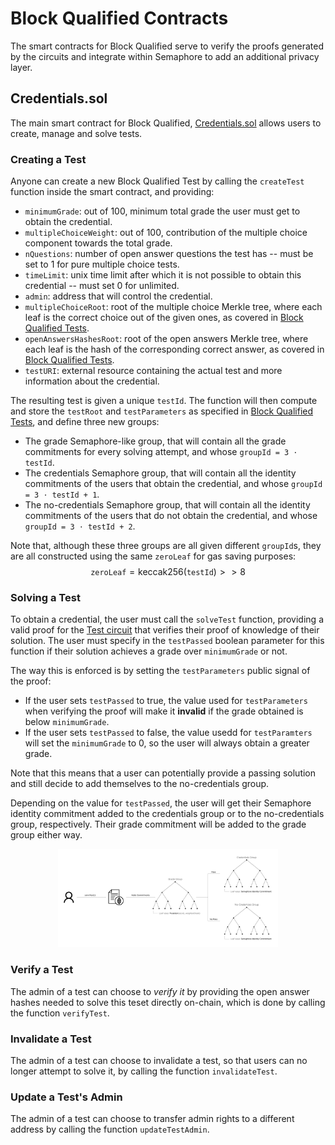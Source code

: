 # Block Qualified Contracts

The smart contracts for Block Qualified serve to verify the proofs generated by the circuits and integrate within Semaphore to add an additional privacy layer.

## Credentials.sol

The main smart contract for Block Qualified, [Credentials.sol](../../packages/contracts/contracts/base/Credentials.sol) allows users to create, manage and solve tests.

### Creating a Test

Anyone can create a new Block Qualified Test by calling the `createTest` function inside the smart contract, and providing:
- `minimumGrade`: out of 100, minimum total grade the user must get to obtain the credential.
- `multipleChoiceWeight`: out of 100, contribution of the multiple choice component towards the total grade.
- `nQuestions`: number of open answer questions the test has -- must be set to 1 for pure multiple choice tests.
- `timeLimit`: unix time limit after which it is not possible to obtain this credential -- must set 0 for unlimited.
- `admin`: address that will control the credential.
- `multipleChoiceRoot`: root of the multiple choice Merkle tree, where each leaf is the correct choice out of the given ones, as covered in [Block Qualified Tests](block-qualified-tests.md).
- `openAnswersHashesRoot`: root of the open answers Merkle tree, where each leaf is the hash of the corresponding correct answer, as covered in [Block Qualified Tests](block-qualified-tests.md).
- `testURI`: external resource containing the actual test and more information about the credential.

The resulting test is given a unique `testId`. The function will then compute and store the `testRoot` and `testParameters` as specified in [Block Qualified Tests](block-qualified-tests.md), and define three new groups:

- The grade Semaphore-like group, that will contain all the grade commitments for every solving attempt, and whose `groupId = 3 ⋅ testId`.
- The credentials Semaphore group, that will contain all the identity commitments of the users that obtain the credential, and whose `groupId = 3 ⋅ testId + 1`.
- The no-credentials Semaphore group, that will contain all the identity commitments of the users that do not obtain the credential, and whose `groupId = 3 ⋅ testId + 2`.

Note that, although these three groups are all given different `groupId`s, they are all constructed using the same `zeroLeaf` for gas saving purposes:
$$
    \texttt{zeroLeaf} = \textrm{keccak256}(\texttt{testId}) >> 8
$$

### Solving a Test
To obtain a credential, the user must call the `solveTest` function, providing a valid proof for the [Test circuit](circuits.md#the-test-circuit) that verifies their proof of knowledge of their solution. The user must specify in the `testPassed` boolean parameter for this function if their solution achieves a grade over `minimumGrade` or not.

The way this is enforced is by setting the `testParameters` public signal of the proof: 
- If the user sets `testPassed` to true, the value used for `testParameters` when verifying the proof will make it **invalid** if the grade obtained is below `minimumGrade`.
- If the user sets `testPassed` to false, the value usedd for `testParamters` will set the `minimumGrade` to 0, so the user will always obtain a greater grade.

Note that this means that a user can potentially provide a passing solution and still decide to add themselves to the no-credentials group.

Depending on the value for `testPassed`, the user will get their Semaphore identity commitment added to the credentials group or to the no-credentials group, respectively. Their grade commitment will be added to the grade group either way.

<p align="center">
  <img src="./commitment-diagram.png" width=70% />
</p>


### Verify a Test
The admin of a test can choose to _verify it_ by providing the open answer hashes needed to solve this teset directly on-chain, which is done by calling the function `verifyTest`.

### Invalidate a Test
The admin of a test can choose to invalidate a test, so that users can no longer attempt to solve it, by calling the function `invalidateTest`.

### Update a Test's Admin
The admin of a test can choose to transfer admin rights to a different address by calling the function `updateTestAdmin`.